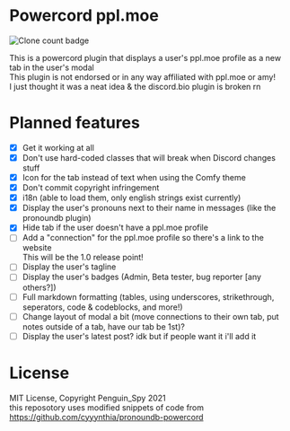 # Powercord ppl.moe
![Clone count badge](https://img.shields.io/endpoint?url=https%3A%2F%2Fstatthegit.penguinspy.repl.co%2Fsheilds%2Fpowercord-ppl-moe)

This is a powercord plugin that displays a user's ppl.moe profile as a new tab in the user's modal  
This plugin is not endorsed or in any way affiliated with ppl.moe or amy!  
I just thought it was a neat idea & the discord.bio plugin is broken rn  

# Planned features

- [x] Get it working at all
- [x] Don't use hard-coded classes that will break when Discord changes stuff
- [x] Icon for the tab instead of text when using the Comfy theme
- [x] Don't commit copyright infringement
- [x] i18n (able to load them, only english strings exist currently)
- [x] Display the user's pronouns next to their name in messages (like the pronoundb plugin)
- [x] Hide tab if the user doesn't have a ppl.moe profile
- [ ] Add a "connection" for the ppl.moe profile so there's a link to the website  
This will be the 1.0 release point!
- [ ] Display the user's tagline
- [ ] Display the user's badges (Admin, Beta tester, bug reporter [any others?])
- [ ] Full markdown formatting (tables, using underscores, strikethrough, seperators, code & codeblocks, and more!)
- [ ] Change layout of modal a bit (move connections to their own tab, put notes outside of a tab, have our tab be 1st)?
- [ ] Display the user's latest post? idk but if people want it i'll add it

# License

MIT License, Copyright Penguin_Spy 2021  
this reposotory uses modified snippets of code from https://github.com/cyyynthia/pronoundb-powercord
